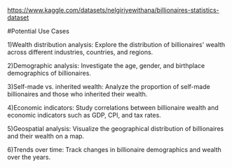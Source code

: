 https://www.kaggle.com/datasets/nelgiriyewithana/billionaires-statistics-dataset

#Potential Use Cases


1)Wealth distribution analysis: Explore the distribution of billionaires' wealth across different industries, countries, and regions.

2)Demographic analysis: Investigate the age, gender, and birthplace demographics of billionaires.

3)Self-made vs. inherited wealth: Analyze the proportion of self-made billionaires and those who inherited their wealth.

4)Economic indicators: Study correlations between billionaire wealth and economic indicators such as GDP, CPI, and tax rates.

5)Geospatial analysis: Visualize the geographical distribution of billionaires and their wealth on a map.

6)Trends over time: Track changes in billionaire demographics and wealth over the years.
